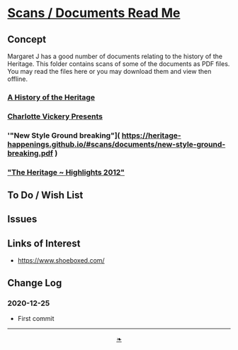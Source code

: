 # [Scans / Documents Read Me]( ./readme.html )

<!--@@@
<div style=height:300px;overflow:hidden;width:100%;resize:both; ><iframe src=https://heritage-happenings.github.io/#scans/documents/README.md height=100% width=100% ></iframe></div>
_Scans / Documentse_

### Full Screen: [Scans / Documents]( https://heritage-happenings.github.io/#scans/documents/README.md )
@@@-->


## Concept

Margaret J has a good  number of documents relating to the history of the Heritage. This folder contains scans of some of the documents as PDF files. You may read the files here or you may download them and view then offline.


### [A History of the Heritage]( https://heritage-happenings.github.io/#scans/documents/a-history-of-the-heritage.pdf )

### [Charlotte Vickery Presents]( https://heritage-happenings.github.io/#scans/documents/charlotte-vickery-presents.pdf )

### '"New Style Ground breaking"]( https://heritage-happenings.github.io/#scans/documents/new-style-ground-breaking.pdf )

### ["The Heritage ~ Highlights 2012"]( https://heritage-happenings.github.io/#scans/documents/the-heritage-highlights-2012.pdf )



## To Do / Wish List


## Issues


## Links of Interest

* https://www.shoeboxed.com/

## Change Log

### 2020-12-25

* First commit

***

<center><a href=javascript:window.scrollTo(0,0); class=aDingbat title="Scroll to top" > ❧ </a></center>

